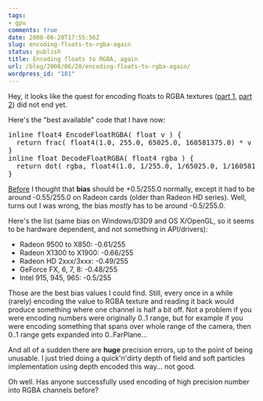 ```yaml
---
tags:
- gpu
comments: true
date: 2008-06-20T17:55:56Z
slug: encoding-floats-to-rgba-again
status: publish
title: Encoding floats to RGBA, again
url: /blog/2008/06/20/encoding-floats-to-rgba-again/
wordpress_id: "181"
---
```


Hey, it looks like the quest for encoding floats to RGBA textures ([part 1](/blog/2007/03/03/a-day-well-spent-encoding-floats-to-rgba/), [part 2](/blog/2007/06/29/encoding-floats-to-rgba-redux/)) did not end yet.

Here's the "best available" code that I have now:


<pre>
inline float4 EncodeFloatRGBA( float v ) {
  return frac( float4(1.0, 255.0, 65025.0, 160581375.0) * v ) + bias;
}
inline float DecodeFloatRGBA( float4 rgba ) {
  return dot( rgba, float4(1.0, 1/255.0, 1/65025.0, 1/160581375.0) );
}
</pre>
 


[Before](/blog/2007/06/29/encoding-floats-to-rgba-redux/) I thought that **bias** should be +0.5/255.0 normally, except it had to be around -0.55/255.0 on Radeon cards (older than Radeon HD series). Well, turns out I was wrong, the bias _mostly_ has to be around -0.5/255.0.

Here's the list (same bias on Windows/D3D9 and OS X/OpenGL, so it seems to be hardware dependent, and not something in API/drivers):




  * Radeon 9500 to X850: -0.61/255
  * Radeon X1300 to X1900: -0.66/255
  * Radeon HD 2xxx/3xxx: -0.49/255
  * GeForce FX, 6, 7, 8: -0.48/255
  * Intel 915, 945, 965: -0.5/255



Those are the best bias values I could find. Still, every once in a while (rarely) encoding the value to RGBA texture and reading it back would produce something where one channel is half a bit off. Not a problem if you were encoding numbers were originally 0..1 range, but for example if you were encoding something that spans over whole range of the camera, then 0..1 range gets expanded into 0..FarPlane...

And all of a sudden there are **huge** precision errors, up to the point of being unusable. I just tried doing a quick'n'dirty depth of field and soft particles implementation using depth encoded this way... not good.

Oh well. Has anyone successfully used encoding of high precision number into RGBA channels before?

